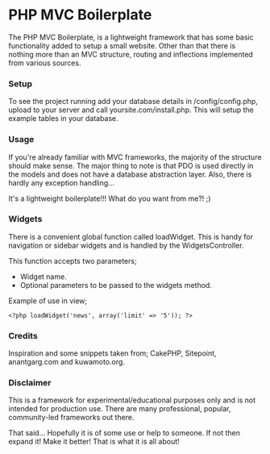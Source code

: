 PHP MVC Boilerplate
===================

The PHP MVC Boilerplate, is a lightweight framework 
that has some basic functionality added to setup a small 
website. Other than that there is nothing more than an 
MVC structure, routing and inflections implemented from 
various sources.

### Setup

To see the project running add your database details 
in /config/config.php, upload to your server and call 
yoursite.com/install.php. This will setup the example 
tables in your database.

### Usage

If you're already familiar with MVC frameworks, the majority 
of the structure should make sense. The major thing to 
note is that PDO is used directly in the models and does not 
have a database abstraction layer. Also, there is hardly 
any exception handling...

It's a lightweight boilerplate!!! What do you want from me?! ;)

### Widgets

There is a convenient global function called loadWidget. 
This is handy for navigation or sidebar widgets and 
is handled by the WidgetsController.

This function accepts two parameters;

- Widget name.
- Optional parameters to be passed to the widgets method.

Example of use in view;

    <?php loadWidget('news', array('limit' => '5')); ?>

### Credits

Inspiration and some snippets taken from; CakePHP, 
Sitepoint, anantgarg.com and kuwamoto.org.

### Disclaimer

This is a framework for experimental/educational 
purposes only and is not intended for production use. There 
are many professional, popular, community-led frameworks out there. 

That said... Hopefully it is of some use or help to someone. If not 
then expand it! Make it better! That is what it is all about!
